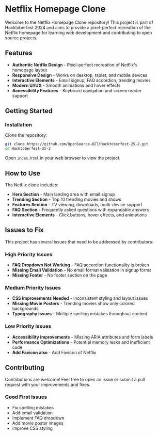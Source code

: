 # Netflix Homepage Clone

Welcome to the Netflix Homepage Clone repository! This project is part of Hacktoberfest 2024 and aims to provide a pixel-perfect recreation of the Netflix homepage for learning web development and contributing to open source projects.

## Features

- **Authentic Netflix Design** - Pixel-perfect recreation of Netflix's homepage layout
- **Responsive Design** - Works on desktop, tablet, and mobile devices
- **Interactive Elements** - Email signup, FAQ accordion, trending movies
- **Modern UI/UX** - Smooth animations and hover effects
- **Accessibility Features** - Keyboard navigation and screen reader support

## Getting Started

### Installation

Clone the repository:
```bash
git clone https://github.com/OpenSource-UIT/Hacktoberfest-25-2.git
cd Hacktoberfest-25-2
```

Open `index.html` in your web browser to view the project.

## How to Use

The Netflix clone includes:
- **Hero Section** - Main landing area with email signup
- **Trending Section** - Top 10 trending movies and shows
- **Features Section** - TV viewing, downloads, multi-device support
- **FAQ Section** - Frequently asked questions with expandable answers
- **Interactive Elements** - Click buttons, hover effects, and animations

## Issues to Fix

This project has several issues that need to be addressed by contributors:

### High Priority Issues
- **FAQ Dropdown Not Working** - FAQ accordion functionality is broken
- **Missing Email Validation** - No email format validation in signup forms
- **Missing Footer** - No footer section on the page

### Medium Priority Issues
- **CSS Improvements Needed** - Inconsistent styling and layout issues
- **Missing Movie Posters** - Trending movies show only colored backgrounds
- **Typography Issues** - Multiple spelling mistakes throughout content

### Low Priority Issues
- **Accessibility Improvements** - Missing ARIA attributes and form labels
- **Performance Optimizations** - Potential memory leaks and inefficient code
- **Add Favicon also** - Add Favicon of Netflix 

## Contributing

Contributions are welcome! Feel free to open an issue or submit a pull request with your improvements and fixes.

### Good First Issues
- Fix spelling mistakes
- Add email validation
- Implement FAQ dropdown
- Add movie poster images
- Improve CSS styling

